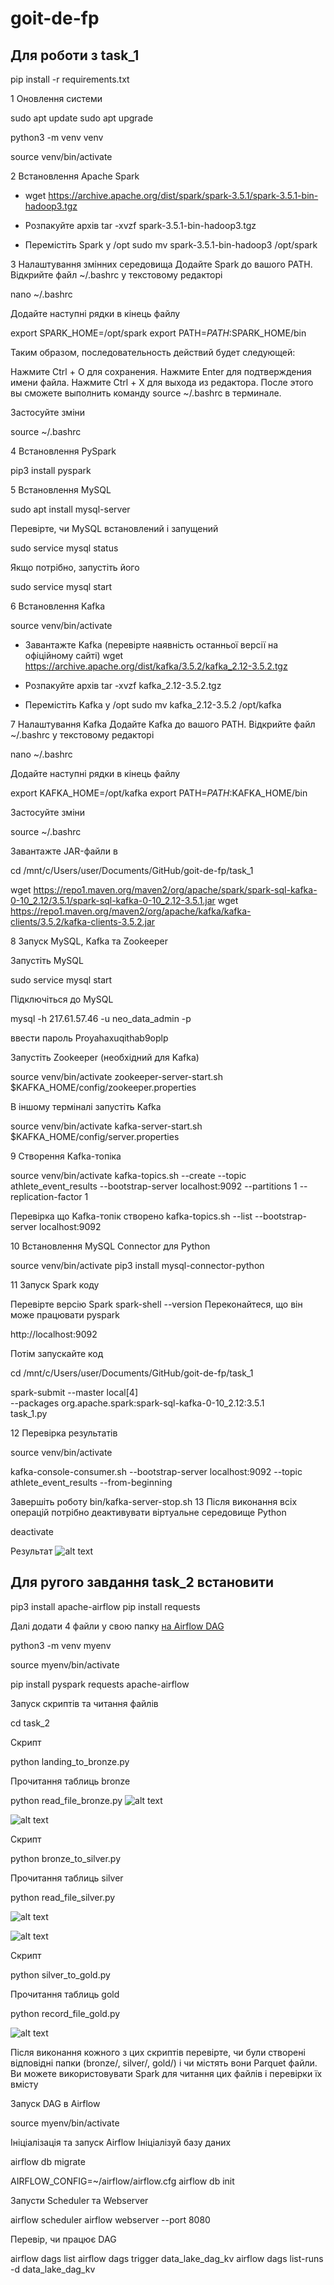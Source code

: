 # goit-de-fp

## Для роботи з task_1

pip install -r requirements.txt

1 Оновлення системи

sudo apt update
sudo apt upgrade

python3 -m venv venv

source venv/bin/activate

2 Встановлення Apache Spark

- wget https://archive.apache.org/dist/spark/spark-3.5.1/spark-3.5.1-bin-hadoop3.tgz

- Розпакуйте архів
  tar -xvzf spark-3.5.1-bin-hadoop3.tgz

- Перемістіть Spark у /opt
  sudo mv spark-3.5.1-bin-hadoop3 /opt/spark

3 Налаштування змінних середовища
Додайте Spark до вашого PATH. Відкрийте файл ~/.bashrc у текстовому редакторі

nano ~/.bashrc

Додайте наступні рядки в кінець файлу

export SPARK_HOME=/opt/spark
export PATH=$PATH:$SPARK_HOME/bin

Таким образом, последовательность действий будет следующей:

Нажмите Ctrl + O для сохранения.
Нажмите Enter для подтверждения имени файла.
Нажмите Ctrl + X для выхода из редактора.
После этого вы сможете выполнить команду source ~/.bashrc в терминале.

Застосуйте зміни

source ~/.bashrc

4 Встановлення PySpark

pip3 install pyspark

5 Встановлення MySQL

sudo apt install mysql-server

Перевірте, чи MySQL встановлений і запущений

sudo service mysql status

Якщо потрібно, запустіть його

sudo service mysql start

6 Встановлення Kafka

source venv/bin/activate

- Завантажте Kafka (перевірте наявність останньої версії на офіційному сайті)
  wget https://archive.apache.org/dist/kafka/3.5.2/kafka_2.12-3.5.2.tgz

- Розпакуйте архів
  tar -xvzf kafka_2.12-3.5.2.tgz

- Перемістіть Kafka у /opt
  sudo mv kafka_2.12-3.5.2 /opt/kafka

7 Налаштування Kafka
Додайте Kafka до вашого PATH. Відкрийте файл ~/.bashrc у текстовому редакторі

nano ~/.bashrc

Додайте наступні рядки в кінець файлу

export KAFKA_HOME=/opt/kafka
export PATH=$PATH:$KAFKA_HOME/bin

Застосуйте зміни

source ~/.bashrc

Завантажте JAR-файли в

cd /mnt/c/Users/user/Documents/GitHub/goit-de-fp/task_1

wget https://repo1.maven.org/maven2/org/apache/spark/spark-sql-kafka-0-10_2.12/3.5.1/spark-sql-kafka-0-10_2.12-3.5.1.jar
wget https://repo1.maven.org/maven2/org/apache/kafka/kafka-clients/3.5.2/kafka-clients-3.5.2.jar

8 Запуск MySQL, Kafka та Zookeeper

Запустіть MySQL

sudo service mysql start

Підключіться до MySQL

mysql -h 217.61.57.46 -u neo_data_admin -p

ввести пароль Proyahaxuqithab9oplp

Запустіть Zookeeper (необхідний для Kafka)

source venv/bin/activate
zookeeper-server-start.sh $KAFKA_HOME/config/zookeeper.properties

В іншому терміналі запустіть Kafka

source venv/bin/activate
kafka-server-start.sh $KAFKA_HOME/config/server.properties

9 Створення Kafka-топіка

source venv/bin/activate
kafka-topics.sh --create --topic athlete_event_results --bootstrap-server localhost:9092 --partitions 1 --replication-factor 1

Перевірка що Kafka-топік створено
kafka-topics.sh --list --bootstrap-server localhost:9092

10 Встановлення MySQL Connector для Python

source venv/bin/activate
pip3 install mysql-connector-python

11 Запуск Spark коду

Перевірте версію Spark
spark-shell --version
Переконайтеся, що він може працювати
pyspark

http://localhost:9092

Потім запускайте код

cd /mnt/c/Users/user/Documents/GitHub/goit-de-fp/task_1

spark-submit --master local[4] \
--packages org.apache.spark:spark-sql-kafka-0-10_2.12:3.5.1 \
task_1.py

12 Перевірка результатів

source venv/bin/activate

kafka-console-consumer.sh --bootstrap-server localhost:9092 --topic athlete_event_results --from-beginning

Завершіть роботу
bin/kafka-server-stop.sh
13 Після виконання всіх операцій потрібно деактивувати віртуальне середовище Python

deactivate

Результат
![alt text](img/1.jpg)

## Для ругого завдання task_2 встановити

pip3 install apache-airflow
pip install requests

Далі додати 4 файли у свою папку [на Airflow DAG](https://github.com/goitacademy/airflow_sandbox)

python3 -m venv myenv

source myenv/bin/activate

pip install pyspark requests apache-airflow

Запуск скриптів та читання файлів

cd task_2

Скрипт

python landing_to_bronze.py

Прочитання таблиць bronze

python read_file_bronze.py
![alt text](<img/bronze 1.jpg>)

![alt text](<img/bronze 2.jpg>)

Скрипт

python bronze_to_silver.py

Прочитання таблиць silver

python read_file_silver.py

![alt text](<img/silver 1.jpg>)

![alt text](<img/silver 2.jpg>)

Скрипт

python silver_to_gold.py

Прочитання таблиць gold

python record_file_gold.py

![alt text](img/gold.jpg)

Після виконання кожного з цих скриптів перевірте, чи були створені відповідні папки (bronze/, silver/, gold/) і чи містять вони Parquet файли. Ви можете використовувати Spark для читання цих файлів і перевірки їх вмісту

Запуск DAG в Airflow

source myenv/bin/activate

Ініціалізація та запуск Airflow
Ініціалізуй базу даних

airflow db migrate

AIRFLOW_CONFIG=~/airflow/airflow.cfg airflow db init

Запусти Scheduler та Webserver

airflow scheduler
airflow webserver --port 8080

Перевір, чи працює DAG

airflow dags list
airflow dags trigger data_lake_dag_kv
airflow dags list-runs -d data_lake_dag_kv
